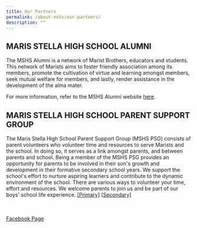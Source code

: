 ```yaml
---
title: Our Partners
permalink: /about-mshs/our-partners/
description: ""
---
```

## MARIS STELLA HIGH SCHOOL ALUMNI


The MSHS Alumni is a network of Marist Brothers, educators and students. This network of Marists aims to foster friendly association among its members, promote the cultivation of virtue and learning amongst members, seek mutual welfare for members, and lastly, render assistance in the development of the alma mater.

For more information, refer to the MSHS Alumni website&nbsp;[here](https://www.mshsalumni.com/).

## MARIS STELLA HIGH SCHOOL PARENT SUPPORT GROUP


The Maris Stella High School Parent Support Group (MSHS PSG) consists of parent volunteers who volunteer time and resources to serve Marists and the school. In doing so, it serves as a link amongst parents, and between parents and school. Being a member of the MSHS PSG provides an opportunity for parents to be involved in their son's growth and development in their formative secondary school years. We support the school's effort to nurture aspiring learners and contribute to the dynamic environment of the school. There are various ways to volunteer your time, effort and resources. We welcome parents to join us and be part of our boys' school life experience.&nbsp;[\[Primary\]](/about-mshs/our-partners/parent-support-group/)&nbsp;\[[Secondary\]](https://www.facebook.com/Maris-Stella-High-School-Parent-Support-Group-250834531666132/)<br><br><br>

[Facebook Page](https://www.facebook.com/profile.php?id=100064487780000)